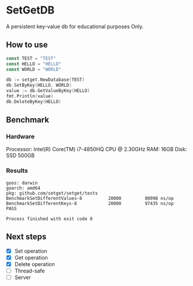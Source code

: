 # SetGetDB
A persistent key-value db for educational purposes Only.

## How to use
```go
const TEST = "TEST"
const HELLO = "HELLO"
const WORLD = "WORLD"

db := setget.NewDatabase(TEST)
db.SetByKey(HELLO, WORLD)
value := db.GetValueByKey(HELLO)
fmt.Println(value)
db.DeleteByKey(HELLO)
```

## Benchmark

### Hardware
Processor: Intel(R) Core(TM) i7-4850HQ CPU @ 2.30GHz
RAM: 16GB
Disk: SSD 500GB

### Results
```
goos: darwin
goarch: amd64
pkg: github.com/setget/setget/tests
BenchmarkSetDifferentValues-8   	   20000	     80098 ns/op
BenchmarkSetDifferentKeys-8     	   20000	     97435 ns/op
PASS

Process finished with exit code 0
```

## Next steps
- [X] Set operation
- [X] Get operation
- [X] Delete operation
- [ ] Thread-safe
- [ ] Server
